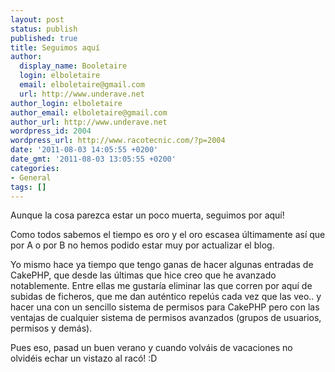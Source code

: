 ```yaml
---
layout: post
status: publish
published: true
title: Seguimos aquí
author:
  display_name: Booletaire
  login: elboletaire
  email: elboletaire@gmail.com
  url: http://www.underave.net
author_login: elboletaire
author_email: elboletaire@gmail.com
author_url: http://www.underave.net
wordpress_id: 2004
wordpress_url: http://www.racotecnic.com/?p=2004
date: '2011-08-03 14:05:55 +0200'
date_gmt: '2011-08-03 13:05:55 +0200'
categories:
- General
tags: []
---
```


Aunque la cosa parezca estar un poco muerta, seguimos por aquí!

Como todos sabemos el tiempo es oro y el oro escasea últimamente así que por A o por B no hemos podido estar muy por actualizar el blog.

Yo mismo hace ya tiempo que tengo ganas de hacer algunas entradas de CakePHP, que desde las últimas que hice creo que he avanzado notablemente. Entre ellas me gustaría eliminar las que corren por aquí de subidas de ficheros, que me dan auténtico repelús cada vez que las veo.. y hacer una con un sencillo sistema de permisos para CakePHP pero con las ventajas de cualquier sistema de permisos avanzados (grupos de usuarios, permisos y demás).

Pues eso, pasad un buen verano y cuando volváis de vacaciones no olvidéis echar un vistazo al racó! :D

